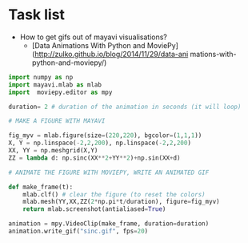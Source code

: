 # Task list

* How to get gifs out of mayavi visualisations?
  * [Data Animations With Python and MoviePy](http://zulko.github.io/blog/2014/11/29/data-ani mations-with-python-and-moviepy/)

```py
import numpy as np
import mayavi.mlab as mlab
import  moviepy.editor as mpy

duration= 2 # duration of the animation in seconds (it will loop)

# MAKE A FIGURE WITH MAYAVI

fig_myv = mlab.figure(size=(220,220), bgcolor=(1,1,1))
X, Y = np.linspace(-2,2,200), np.linspace(-2,2,200)
XX, YY = np.meshgrid(X,Y)
ZZ = lambda d: np.sinc(XX**2+YY**2)+np.sin(XX+d)

# ANIMATE THE FIGURE WITH MOVIEPY, WRITE AN ANIMATED GIF

def make_frame(t):
    mlab.clf() # clear the figure (to reset the colors)
    mlab.mesh(YY,XX,ZZ(2*np.pi*t/duration), figure=fig_myv)
    return mlab.screenshot(antialiased=True)

animation = mpy.VideoClip(make_frame, duration=duration)
animation.write_gif("sinc.gif", fps=20)
```